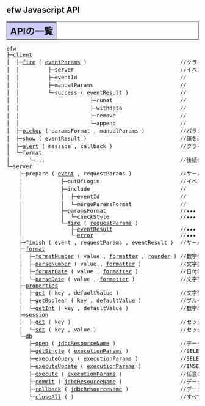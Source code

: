 <H2>efw Javascript API</H2>
	
<TABLE BORDER="1" WIDTH="100%" CELLPADDING="3" CELLSPACING="0" SUMMARY="">
	<TR BGCOLOR="#CCCCFF" CLASS="TableHeadingColor">
		<TH ALIGN="left" COLSPAN="1"><FONT SIZE="+2"><B>APIの一覧</B></FONT></TH>
	</TR>
</TABLE>

<pre>efw
├─<a href="api_list/efw.client.md">client</a>
│  ├─<a href="api_list/efw.client.md#fire">fire</a> ( <a href="#efw.eventParams">eventParams</a> )                             //クライアントからサーバイベントを実行する関数
│  │         ├─server                                 //イベントパラメータの サーバURL
│  │         ├─eventId                                //                   イベントId
│  │         ├─manualParams                           //                   手動パラメータ
│  │         └─success ( <a href="#efw.event.fire.eventResult">eventResult</a> )                //                   成功コールバック関数
│  │                      ├─runat                     //                   イベント実行結果の 表示場所
│  │                      ├─withdata                  //                                     表示データ
│  │                      ├─remove                    //                                     削除内容
│  │                      └─append                    //                                     htmlマスク
│  ├─<a href="api_list/efw.client.md#fire">pickup</a> ( paramsFormat , manualParams )           //パラメータ値を取得する関数（fire関数機能の一部分）
│  ├─<a href="api_list/efw.client.md#fire">show</a> ( eventResult )                             //値を画面に表示する関数（fire関数機能の一部分）
│  ├─<a href="api_list/efw.client.md#fire">alert</a> ( message , callback )                     //クライアントでアラートメッセージを表示する関数
│  └─format
│      └─...                                          //後続のefw.server.formatとほぼ同じ機能、その説明をご参照。
└─server
    ├─prepare ( <a href="#efw.event">event</a> , requestParams )               //サーバイベントの準備処理関数、サーバ処理カスタマイズ用
    │            ├─outOfLogin                         //イベントの ログインチェック不要フラグ
    │            ├─include                            //          サブイベントを取り込むためのインクルード
    │            │  ├─eventId                         //          サブイベントId
    │            │  └─mergeParamsFormat               //          サブとメインのパラメータフォーマットをマージするフラグ
    │            ├─paramsFormat                       //★★★
    │            │  └─checkStyle                      //★★★
    │            └─<a href="#efw.event.fire">fire</a> ( <a href="#efw.event.fire.requestParams">requestParams</a> )                              //★★★
    │               ├─<a href="#efw.event.fire.eventResult">eventResult</a>                     //★★★
    │               └─<a href="#efw.event.fire.error">error</a>                           //★★★
    ├─finish ( event , requestParams , eventResult )  //サーバイベントの後処理関数、サーバ処理カスタマイズ用
    ├─<a href="api_list/efw.server.format.md">format</a>
    │  ├─<a href="api_list/efw.server.format.md#formatNumber">formatNumber</a> ( value , <a href="api_list/efw.server.format.md#formatter">formatter</a> , <a href="api_list/efw.server.format.md#rounder">rounder</a> ) //数字値を指定フォーマットにより文字列に変換する関数
    │  ├─<a href="api_list/efw.server.format.md#parseNumber">parseNumber</a> ( value , <a href="api_list/efw.server.format.md#formatter">formatter</a> )            //文字列値を指定フォーマットにより数字に変換する関数
    │  ├─<a href="api_list/efw.server.format.md#formatDate">formatDate</a> ( value , <a href="api_list/efw.server.format.md#formatter">formatter</a> )             //日付値を指定フォーマットにより文字列に変換する関数
    │  └─<a href="api_list/efw.server.format.md#parseDate">parseDate</a> ( value , <a href="api_list/efw.server.format.md#formatter">formatter</a> )              //文字列値を指定フォーマットにより日付に変換する関数
    ├─<a href="api_list/efw.server.properties.md">properties</a>
    │  ├─<a href="api_list/efw.server.properties.md#get">get</a> ( key , defaultValue )                   //文字列のプロパティを取得する関数
    │  ├─<a href="api_list/efw.server.properties.md#getBoolean">getBoolean</a> ( key , defaultValue )            //ブルーのプロパティを取得する関数
    │  └─<a href="api_list/efw.server.properties.md#getInt">getInt</a> ( key , defaultValue )                //数字のプロパティを取得する関数
    ├─<a href="api_list/efw.server.session.md">session</a>
    │  ├─<a href="api_list/efw.server.session.md#get">get</a> ( key )                                  //セッションから情報を取得する関数
    │  └─<a href="api_list/efw.server.session.md#set">set</a> ( key , value )                          //セッションに情報を格納する関数
    └─<a href="api_list/efw.server.db.md">db</a>
       ├─<a href="api_list/efw.server.db.md#open">open</a> ( <a href="api_list/efw.server.db.md#jdbcResourceName">jdbcResourceName</a> )                    //データベース接続を開く関数
       ├─<a href="api_list/efw.server.db.md#getSingle">getSingle</a> ( <a href="api_list/efw.server.db.md#executionParams">executionParams</a> )                //SELECT文を実行して１つ目のデータを戻す関数
       ├─<a href="api_list/efw.server.db.md#executeQuery">executeQuery</a> ( <a href="api_list/efw.server.db.md#executionParams">executionParams</a> )             //SELECT文を実行する関数
       ├─<a href="api_list/efw.server.db.md#executeUpdate">executeUpdate</a> ( <a href="api_list/efw.server.db.md#executionParams">executionParams</a> )            //INSERT文、UPDATE文、DELETE文を実行する関数
       ├─<a href="api_list/efw.server.db.md#execute">execute</a> ( <a href="api_list/efw.server.db.md#jdbcResourceName">executionParams</a> )                  //任意のSQL文を実行する関数
       ├─<a href="api_list/efw.server.db.md#commit">commit</a> ( <a href="api_list/efw.server.db.md#jdbcResourceName">jdbcResourceName</a> )                  //データベースへの更新を有効とする関数
       ├─<a href="api_list/efw.server.db.md#rollback">rollback</a> ( <a href="api_list/efw.server.db.md#jdbcResourceName">jdbcResourceName</a> )                //データベースへの更新を無効とする関数
       └─<a href="api_list/efw.server.db.md#closeAll">closeAll</a> ( )                                 //すべてのデータベース接続をコミットして閉じる関数

</pre>